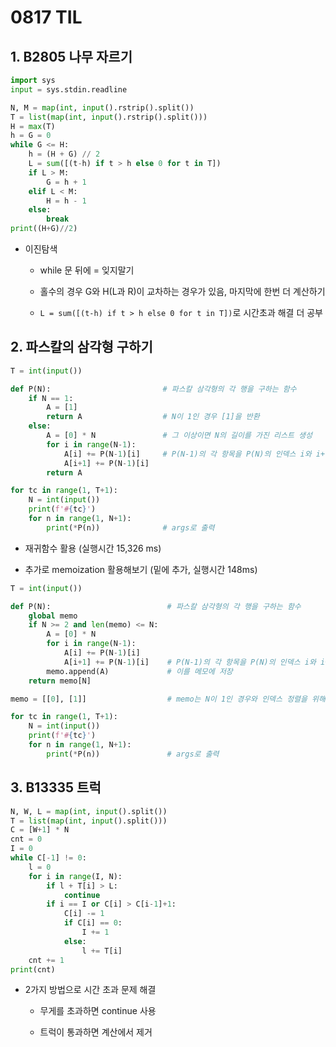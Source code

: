 # 0817 TIL

## 1. B2805 나무 자르기

```python
import sys
input = sys.stdin.readline

N, M = map(int, input().rstrip().split())
T = list(map(int, input().rstrip().split()))
H = max(T)
h = G = 0
while G <= H:
    h = (H + G) // 2
    L = sum([(t-h) if t > h else 0 for t in T])
    if L > M:
        G = h + 1
    elif L < M:
        H = h - 1
    else:
        break
print((H+G)//2)
```

- 이진탐색
  
  - while 문 뒤에 = 잊지말기
  
  - 홀수의 경우 G와 H(L과 R)이 교차하는 경우가 있음, 마지막에 한번 더 계산하기
  
  - `L = sum([(t-h) if t > h else 0 for t in T])`로 시간초과 해결 더 공부

## 2. 파스칼의 삼각형 구하기

```python
T = int(input())

def P(N):                         # 파스칼 삼각형의 각 행을 구하는 함수
    if N == 1:
        A = [1]
        return A                  # N이 1인 경우 [1]을 반환
    else:
        A = [0] * N               # 그 이상이면 N의 길이를 가진 리스트 생성
        for i in range(N-1):
            A[i] += P(N-1)[i]     # P(N-1)의 각 항목을 P(N)의 인덱스 i와 i+1에 더함
            A[i+1] += P(N-1)[i]
        return A

for tc in range(1, T+1):
    N = int(input())
    print(f'#{tc}')
    for n in range(1, N+1):
        print(*P(n))              # args로 출력
```

- 재귀함수 활용 (실행시간 15,326 ms)

- 추가로 memoization 활용해보기 (밑에 추가, 실행시간 148ms)

```python
T = int(input())

def P(N):                          # 파스칼 삼각형의 각 행을 구하는 함수
    global memo
    if N >= 2 and len(memo) <= N:
        A = [0] * N
        for i in range(N-1):
            A[i] += P(N-1)[i]
            A[i+1] += P(N-1)[i]    # P(N-1)의 각 항목을 P(N)의 인덱스 i와 i+1에 더함
        memo.append(A)             # 이를 메모에 저장
    return memo[N]

memo = [[0], [1]]                  # memo는 N이 1인 경우와 인덱스 정렬을 위해 [0]과 [1]로 구성

for tc in range(1, T+1):
    N = int(input())
    print(f'#{tc}')
    for n in range(1, N+1):
        print(*P(n))               # args로 출력
```

## 3. B13335 트럭

```python
N, W, L = map(int, input().split())
T = list(map(int, input().split()))
C = [W+1] * N
cnt = 0
I = 0
while C[-1] != 0:
    l = 0
    for i in range(I, N):
        if l + T[i] > L:
            continue
        if i == I or C[i] > C[i-1]+1:
            C[i] -= 1
            if C[i] == 0:
                I += 1
            else:
                l += T[i]
    cnt += 1
print(cnt)
```

- 2가지 방법으로 시간 초과 문제 해결
  
  - 무게를 초과하면 continue 사용
  
  - 트럭이 통과하면 계산에서 제거
